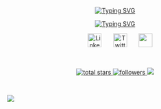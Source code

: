 <p align="center">
  <a href="https://git.io/typing-svg"><img src="https://readme-typing-svg.herokuapp.com?font=Press+Start+2P&size=32&duration=2000&pause=1000&color=1F9FF7&center=true&vCenter=true&repeat=false&width=435&lines=M.+Soban+Amir" alt="Typing SVG" /></a>
</p>

<p align="center">
  <a href="https://git.io/typing-svg"><img src="https://readme-typing-svg.herokuapp.com?font=Press+Start+2P&duration=4000&pause=1000&color=1F9FF7&center=true&vCenter=true&repeat=false&width=435&lines=Full+Stack+Developer;AI%2FML+Enthusiast" alt="Typing SVG" /></a>
</p>




<!-- Social icons section -->
<p align="center">
  &#8287;&#8287;&#8287;&#8287;&#8287;
  <a href="https://www.linkedin.com/in/soban-amir/"><img width="32px" alt="LinkedIn" title="LinkedIn" src="https://readmecodegen.vercel.app/api/social-icon?name=linkedin&color=1F9FF7"/></a>
  &#8287;&#8287;&#8287;&#8287;&#8287;
  <a href="https://x.com/sobzhere"><img width="32px" alt="Twitter" title="Twitter" src="https://readmecodegen.vercel.app/api/social-icon?name=x&color=1F9FF7"/></a>
  &#8287;&#8287;&#8287;&#8287;&#8287;
  <a href="mailto:soban.scf@gmail.com" alt="Email" title="Email"><img width="32px" src="https://readmecodegen.vercel.app/api/social-icon?name=gmail&color=1F9FF7"/></a>
</p>

<br/>

<p align="center">
  <a href="https://github.com/DenverCoder1?tab=repositories&sort=stargazers">
    <img alt="total stars" title="Total stars on GitHub" src="https://custom-icon-badges.demolab.com/github/stars/sobz-dev?color=1F9FF7&style=for-the-badge&logo=star"/>
  </a>
  <a href="https://github.com/DenverCoder1?tab=followers">
    <img alt="followers" title="Follow me on Github" src="https://custom-icon-badges.demolab.com/github/followers/sobz-dev?color=1F9FF7&style=for-the-badge&logo=person add&label=Follow&logoColor=white"/>
  </a>
  
  <img src="https://komarev.com/ghpvc/?username=sobz-dev&color=1F9FF7&style=for-the-badge&label=Visitors&abbreviated=true"/>
  
</p>

<br/>





![](https://hit.yhype.me/github/profile?account_id=62153801)
